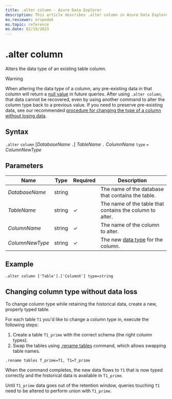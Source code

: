 ```yaml
---
title: .alter column - Azure Data Explorer
description: This article describes .alter column in Azure Data Explorer.
ms.reviewer: orspodek
ms.topic: reference
ms.date: 02/19/2023
---
```

# .alter column

Alters the data type of an existing table column.

> [!WARNING]
> When altering the data type of a column, any pre-existing data in that column will return a [null value](../query/scalar-data-types/null-values.md) in future queries.
> After using `.alter column`, that data cannot be recovered, even by using another command to alter the column type back to a previous value.
> If you need to preserve pre-existing data, see our recommended [procedure for changing the type of a column without losing data](#changing-column-type-without-data-loss).

## Syntax

`.alter` `column` [*DatabaseName* `.`] *TableName* `.` *ColumnName* `type` `=` *ColumnNewType*

## Parameters

|Name|Type|Required|Description|
|--|--|--|--|
|*DatabaseName*|string||The name of the database that contains the table.|
|*TableName*|string|&check;|The name of the table that contains the column to alter.|
|*ColumnName*|string|&check;|The name of the column to alter.|
|*ColumnNewType*|string|&check;|The new [data type](../query/scalar-data-types/index.md) for the column.|

## Example

```kusto
.alter column ['Table'].['ColumnX'] type=string
```

## Changing column type without data loss

To change column type while retaining the historical data, create a new, properly typed table.

For each table `T1` you'd like to change a column type in, execute the following steps:

1. Create a table `T1_prime` with the correct schema (the right column types).
1. Swap the tables using [.rename tables](rename-table-command.md) command, which allows swapping table names.

```kusto
.rename tables T_prime=T1, T1=T_prime
```

When the command completes, the new data flows to `T1` that is now typed correctly and the historical data is available in `T1_prime`.

Until `T1_prime` data goes out of the retention window, queries touching `T1` need to be altered to perform union with `T1_prime`.
